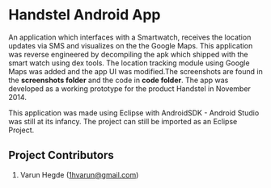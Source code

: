 # Handstel Android App

An application which interfaces with a Smartwatch, receives the location updates via SMS and visualizes on the the Google Maps. This application was reverse engineered by decompiling the apk which shipped with the smart watch using dex tools. The  location tracking module using Google Maps was added  and the app UI was modified.The screenshots are found in the **screenshots folder** and the code in **code folder**. The app was developed as a working prototype for the product Handstel in November 2014.

This application was made using Eclipse with AndroidSDK - Android Studio was still at its infancy. The project can still be imported as an Eclipse Project. 

## Project Contributors

1. Varun Hegde (1hvarun@gmail.com)
